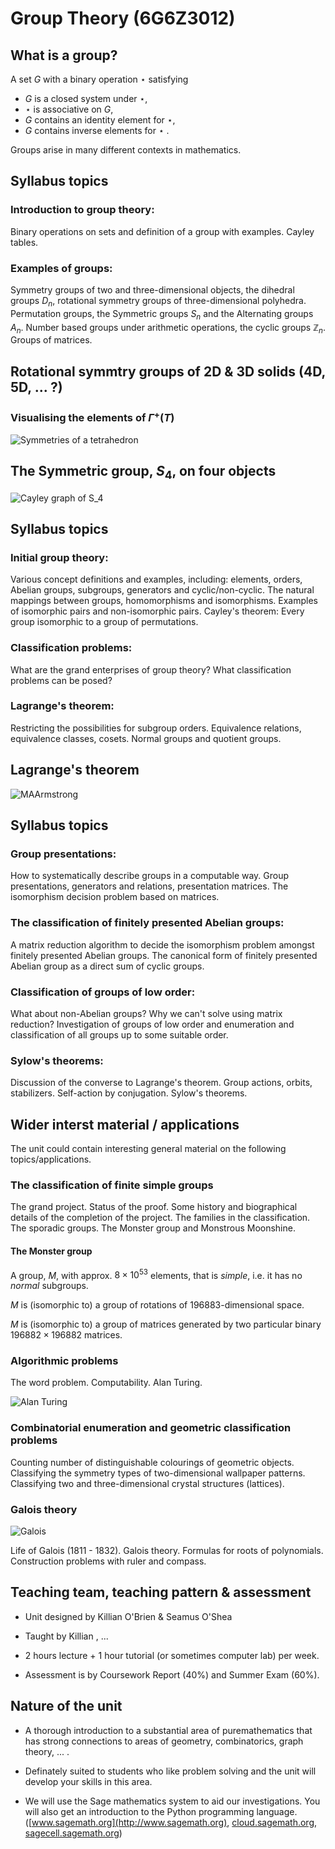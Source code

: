 # Group Theory (6G6Z3012)

## What is a group?

A set $G$ with a binary operation $\star$ satisfying

* $G$ is a closed system under $\star$,
* $\star$ is associative on $G$,
* $G$ contains an identity element for $\star$,
* $G$ contains inverse elements for $\star$ .

Groups arise in many different contexts in mathematics.

## Syllabus topics

### Introduction to group theory: 

Binary operations on sets and definition of a group with examples. Cayley tables.

### Examples of groups: 

Symmetry groups of two and three-dimensional objects, the dihedral groups $D_n$, rotational symmetry groups of three-dimensional polyhedra. Permutation groups, the Symmetric groups $S_n$ and the Alternating groups $A_n$. Number based groups under arithmetic operations, the cyclic groups $\mathbb{Z}_n$. Groups of matrices.

## Rotational symmtry groups of 2D & 3D solids (4D, 5D, ... ?)

### Visualising the elements of $\Gamma^+(T)$

![Symmetries of a tetrahedron](http://upload.wikimedia.org/wikipedia/commons/thumb/9/98/Tetrahedral_group_2.svg/753px-Tetrahedral_group_2.svg.png)

## The Symmetric group, $S_4$, on four objects

![Cayley graph of S_4](http://upload.wikimedia.org/wikipedia/commons/thumb/b/b5/Symmetric_group_4%3B_Cayley_graph_4,9.svg/2000px-Symmetric_group_4%3B_Cayley_graph_4,9.svg.png)

## Syllabus topics

### Initial group theory: 

Various concept definitions and examples, including: elements, orders, Abelian groups, subgroups, generators and cyclic/non-cyclic. The natural mappings between groups, homomorphisms and isomorphisms. Examples of isomorphic pairs and non-isomorphic pairs. Cayley's theorem: Every group isomorphic to a group of permutations.

### Classification problems: 

What are the grand enterprises of group theory? What classification problems can be posed?

### Lagrange's theorem: 

Restricting the possibilities for subgroup orders. Equivalence relations, equivalence classes, cosets. Normal groups and quotient groups.

## Lagrange's theorem

![MAArmstrong](http://link.springer.com/static-content/lookinside/30/chp%253A10.1007%252F978-1-4757-4034-9_11/000.png)

## Syllabus topics

### Group presentations: 

How to systematically describe groups in a computable way. Group presentations, generators and relations, presentation matrices. The isomorphism decision problem based on matrices. 

### The classification of finitely presented Abelian groups: 

A matrix reduction algorithm to decide the isomorphism problem amongst finitely presented Abelian groups. The canonical form of finitely presented Abelian group as a direct sum of cyclic groups. 

### Classification of groups of low order: 

What about non-Abelian groups? Why we can't solve using matrix reduction? Investigation of groups of low order and enumeration and classification of all groups up to some suitable order.
 
### Sylow's theorems: 

Discussion of the converse to Lagrange's theorem. Group actions, orbits, stabilizers. Self-action by conjugation. Sylow's theorems. 

## Wider interst material / applications

The unit could contain interesting general material on the following topics/applications.

### The classification of finite simple groups

The grand project. Status of the proof. Some history and biographical details of the completion of the project. The families in the classification. The sporadic groups. The Monster group and Monstrous Moonshine.

#### The Monster group

A group, $M$, with approx. $8 \times 10^{53}$ elements, that is *simple*, i.e. it has no *normal* subgroups.

$M$ is (isomorphic to) a group of rotations of 196883-dimensional space. 

$M$ is (isomorphic to) a group of matrices generated by two particular binary $196882 \times 196882$ matrices.

### Algorithmic problems

The word problem. Computability. Alan Turing.

![Alan Turing](http://upload.wikimedia.org/wikipedia/en/c/c8/Alan_Turing_photo.jpg)

### Combinatorial enumeration and geometric classification problems

Counting number of distinguishable colourings of geometric objects. Classifying the symmetry types of two-dimensional wallpaper patterns. Classifying two and three-dimensional crystal structures (lattices). 

### Galois theory

![Galois](http://www-history.mcs.st-and.ac.uk/BigPictures/Galois.jpeg)

Life of Galois (1811 - 1832). Galois theory. Formulas for roots of polynomials. Construction problems with ruler and compass.


## Teaching team, teaching pattern & assessment

* Unit designed by Killian O'Brien & Seamus O'Shea

* Taught by Killian , ...

* 2 hours lecture + 1 hour tutorial (or sometimes computer lab) per week.

* Assessment is by Coursework Report (40%) and Summer Exam (60%).

## Nature of the unit

* A thorough introduction to a substantial area of puremathematics that has strong connections to areas of geometry, combinatorics, graph theory, ... .

* Definately suited to students who like problem solving and the unit will develop your skills in this area.

* We will use the Sage mathematics system to aid our investigations. You will also get an introduction to the Python programming language.  ([www.sagemath.org](http://www.sagemath.org), [cloud.sagemath.org](https://cloud.sagemath.org), [sagecell.sagemath.org](https://sagecell.sagemath.org))



<div class="compute"><script type="text/x-sage">
G=DihedralGroup(12)
# G is the group of rotational and 
# reflectional symmetries of the 
# regular 12-sided polygon

for H in G.subgroups():
    print H.order()
</script></div>





